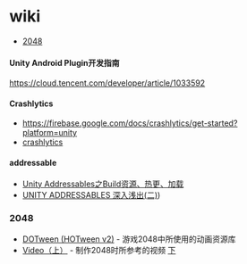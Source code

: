 # wiki

- [2048](#2048)


#### Unity Android Plugin开发指南
https://cloud.tencent.com/developer/article/1033592

#### Crashlytics
- https://firebase.google.com/docs/crashlytics/get-started?platform=unity
- [crashlytics](https://firebase.google.com/docs/crashlytics/get-started?platform=unity)
#### addressable
* [Unity Addressables之Build资源、热更、加载](https://blog.csdn.net/lbxnba/article/details/125524885)
* [UNITY ADDRESSABLES 深入浅出(二)](https://www.freesion.com/article/77011295245/))

### 2048

* [DOTween (HOTween v2)](https://assetstore.unity.com/packages/tools/animation/dotween-hotween-v2-27676) - 游戏2048中所使用的动画资源库
* [Video（上）](https://www.youtube.com/watch?v=TeurfjuEIgA) - 制作2048时所参考的视频 [下](https://www.youtube.com/watch?v=T4eOYfb1RB8)
